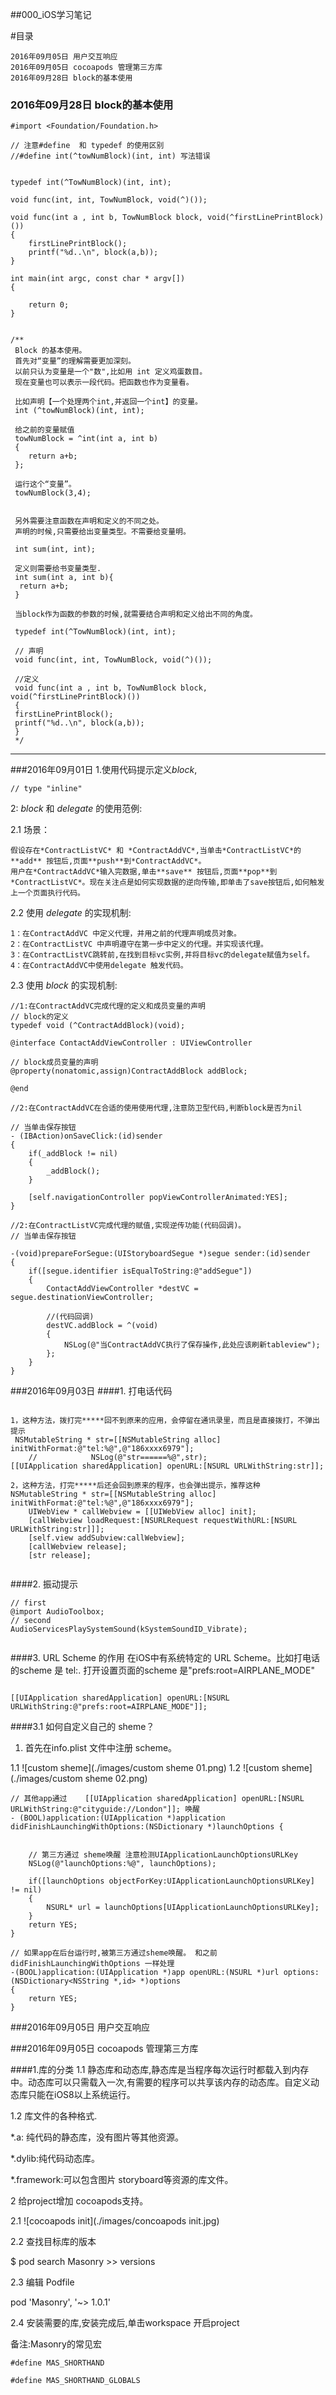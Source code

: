 ##000_iOS学习笔记

#目录

~~~
2016年09月05日 用户交互响应
2016年09月05日 cocoapods 管理第三方库
2016年09月28日 block的基本使用
~~~

### 2016年09月28日 block的基本使用


~~~objc
#import <Foundation/Foundation.h>

// 注意#define  和 typedef 的使用区别
//#define int(^towNumBlock)(int, int) 写法错误


typedef int(^TowNumBlock)(int, int);

void func(int, int, TowNumBlock, void(^)());

void func(int a , int b, TowNumBlock block, void(^firstLinePrintBlock)())
{
    firstLinePrintBlock();
    printf("%d..\n", block(a,b));
}

int main(int argc, const char * argv[])
{
    
    return 0;
}


/**
 Block 的基本使用。
 首先对“变量”的理解需要更加深刻。
 以前只认为变量是一个"数",比如用 int 定义鸡蛋数目。
 现在变量也可以表示一段代码。把函数也作为变量看。
 
 比如声明【一个处理两个int,并返回一个int】的变量。
 int (^towNumBlock)(int, int);
 
 给之前的变量赋值
 towNumBlock = ^int(int a, int b)
 {
    return a+b;
 };
 
 运行这个“变量”。
 towNumBlock(3,4);
 
 
 另外需要注意函数在声明和定义的不同之处。
 声明的时候,只需要给出变量类型。不需要给变量明。
 
 int sum(int, int);
 
 定义则需要给书变量类型.
 int sum(int a, int b){
  return a+b;
 }
 
 当block作为函数的参数的时候,就需要结合声明和定义给出不同的角度。
 
 typedef int(^TowNumBlock)(int, int);
 
 // 声明
 void func(int, int, TowNumBlock, void(^)());
 
 //定义
 void func(int a , int b, TowNumBlock block, void(^firstLinePrintBlock)())
 {
 firstLinePrintBlock();
 printf("%d..\n", block(a,b));
 }
 */
~~~

***
###2016年09月01日
1.使用代码提示定义*block*,

~~~
// type "inline"
~~~


2: *block* 和 *delegate* 的使用范例:

2.1 场景：

~~~
假设存在*ContractListVC* 和 *ContractAddVC*,当单击*ContractListVC*的**add** 按钮后,页面**push**到*ContractAddVC*。
用户在*ContractAddVC*输入完数据,单击**save** 按钮后,页面**pop**到*ContractListVC*。现在关注点是如何实现数据的逆向传输,即单击了save按钮后,如何触发上一个页面执行代码。
~~~

2.2 使用 *delegate* 的实现机制:

~~~
1：在ContractAddVC 中定义代理，并用之前的代理声明成员对象。
2：在ContractListVC 中声明遵守在第一步中定义的代理。并实现该代理。
3：在ContractListVC跳转前,在找到目标vc实例,并将目标vc的delegate赋值为self。
4：在ContractAddVC中使用delegate 触发代码。
~~~

2.3 使用 *block* 的实现机制:

~~~
//1:在ContractAddVC完成代理的定义和成员变量的声明
// block的定义
typedef void (^ContractAddBlock)(void);

@interface ContactAddViewController : UIViewController

// block成员变量的声明
@property(nonatomic,assign)ContractAddBlock addBlock;

@end

~~~

~~~
//2:在ContractAddVC在合适的使用使用代理,注意防卫型代码,判断block是否为nil

// 当单击保存按钮
- (IBAction)onSaveClick:(id)sender
{
    if(_addBlock != nil)
    {
        _addBlock();
    }
    
    [self.navigationController popViewControllerAnimated:YES];
}

~~~


~~~objc
//2:在ContractListVC完成代理的赋值,实现逆传功能(代码回调)。
// 当单击保存按钮

-(void)prepareForSegue:(UIStoryboardSegue *)segue sender:(id)sender
{
    if([segue.identifier isEqualToString:@"addSegue"])
    {
        ContactAddViewController *destVC = segue.destinationViewController;
        
        //(代码回调)
        destVC.addBlock = ^(void)
        {
            NSLog(@"当ContractAddVC执行了保存操作,此处应该刷新tableview");
        };
    }
}
~~~


###2016年09月03日
####1. 打电话代码
~~~objc

1，这种方法，拨打完*****回不到原来的应用，会停留在通讯录里，而且是直接拨打，不弹出提示
 NSMutableString * str=[[NSMutableString alloc] initWithFormat:@"tel:%@",@"186xxxx6979"];
    //            NSLog(@"str======%@",str);
[[UIApplication sharedApplication] openURL:[NSURL URLWithString:str]];
    
2，这种方法，打完*****后还会回到原来的程序，也会弹出提示，推荐这种
NSMutableString * str=[[NSMutableString alloc] initWithFormat:@"tel:%@",@"186xxxx6979"];
    UIWebView * callWebview = [[UIWebView alloc] init];
    [callWebview loadRequest:[NSURLRequest requestWithURL:[NSURL URLWithString:str]]];
    [self.view addSubview:callWebview];
    [callWebview release];
    [str release];
    
~~~

####2. 振动提示
~~~objc
// first 
@import AudioToolbox;
// second
AudioServicesPlaySystemSound(kSystemSoundID_Vibrate);


~~~


####3. URL Scheme 的作用
在iOS中有系统特定的 URL Scheme。比如打电话的scheme 是 tel:.
打开设置页面的scheme 是"prefs:root=AIRPLANE_MODE"

~~~objc

[[UIApplication sharedApplication] openURL:[NSURL URLWithString:@"prefs:root=AIRPLANE_MODE"]];

~~~

####3.1 如何自定义自己的 sheme？

1. 首先在info.plist 文件中注册 scheme。

1.1
![custom sheme](./images/custom sheme 01.png)
1.2
![custom sheme](./images/custom sheme 02.png)



~~~objc 
// 其他app通过    [[UIApplication sharedApplication] openURL:[NSURL URLWithString:@"cityguide://London"]]; 唤醒
- (BOOL)application:(UIApplication *)application didFinishLaunchingWithOptions:(NSDictionary *)launchOptions {


    // 第三方通过 sheme唤醒 注意检测UIApplicationLaunchOptionsURLKey
    NSLog(@"launchOptions:%@", launchOptions);
    
    if([launchOptions objectForKey:UIApplicationLaunchOptionsURLKey] != nil)
    {
        NSURL* url = launchOptions[UIApplicationLaunchOptionsURLKey];
    }
    return YES;
}

// 如果app在后台运行时,被第三方通过sheme唤醒。 和之前didFinishLaunchingWithOptions 一样处理
-(BOOL)application:(UIApplication *)app openURL:(NSURL *)url options:(NSDictionary<NSString *,id> *)options
{
    return YES;
}

~~~




###2016年09月05日 用户交互响应

###2016年09月05日 cocoapods 管理第三方库

####1.库的分类
1.1 静态库和动态库,静态库是当程序每次运行时都载入到内存中。动态库可以只需载入一次,有需要的程序可以共享该内存的动态库。自定义动态库只能在iOS8以上系统运行。

1.2 库文件的各种格式.

*.a: 纯代码的静态库，没有图片等其他资源。

*.dylib:纯代码动态库。

*.framework:可以包含图片 storyboard等资源的库文件。

2 给project增加 cocoapods支持。

2.1
![cocoapods init](./images/concoapods init.jpg)

2.2 查找目标库的版本

$ pod search Masonry >> versions

2.3 编辑 Podfile

pod 'Masonry', '~> 1.0.1'


2.4 安装需要的库,安装完成后,单击workspace 开启project

备注:Masonry的常见宏

~~~
#define MAS_SHORTHAND

#define MAS_SHORTHAND_GLOBALS
~~~
